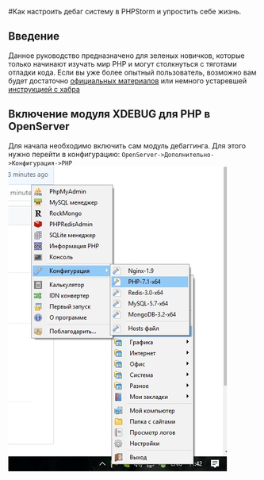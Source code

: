 #Как настроить дебаг систему в PHPStorm и упростить себе жизнь.

## Введение

Данное руководство предназначено для зеленых новичков, которые только начинают
изучать мир PHP и могут столкнуться с тяготами отладки кода.
Если вы уже более опытный пользователь, возможно вам будет достаточно [официальных материалов](https://www.jetbrains.com/help/phpstorm/configuring-xdebug.html)
или немного устаревшей [инструкцией с хабра](https://habrahabr.ru/post/250323/)

## Включение модуля XDEBUG для PHP в OpenServer

Для начала необходимо включить сам модуль дебаггинга. Для этого нужно
перейти в конфигурацию:
`OpenServer->Дополнительно->Конфигурация->PHP`
![alt text](img/phpconfig.jpg "Logo Title Text 1")


